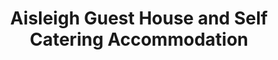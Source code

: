 ---
title: "Aisleigh Guest House and Self Catering Accommodation"
address: "Aisleigh Hse Dublin rd Carrick On Shannon Co. Leitrim"
tel: "(071)9620313"
county: "Dublin"
category: "Bedandbreakfasts"
type: "Content"
lat: "53.94637996"
lng: "-8.080401897"
---